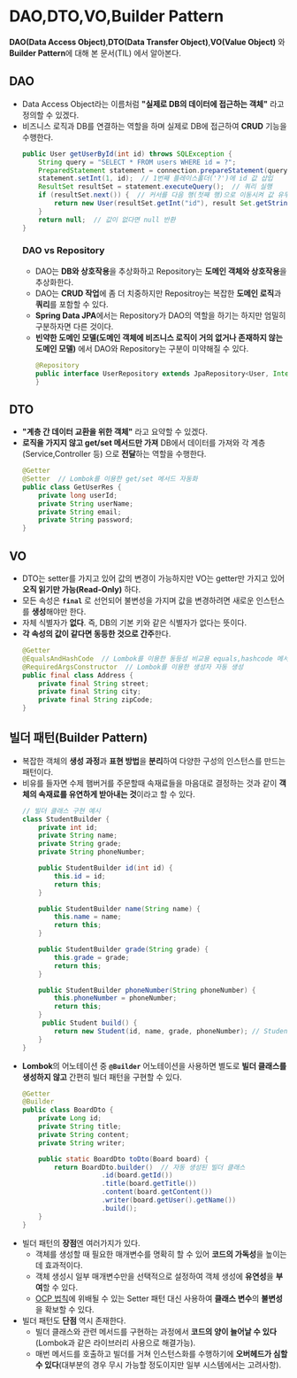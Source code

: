 # DAO,DTO,VO,Builder Pattern
**DAO(Data Access Object)**,**DTO(Data Transfer Object)**,**VO(Value Object)** 와 **Builder Pattern**에 대해 본 문서(TIL) 에서 알아본다.
## DAO
+ Data Access Object라는 이름처럼 **"실제로 DB의 데이터에 접근하는 객체"** 라고 정의할 수 있겠다.
+ 비즈니스 로직과 DB를 연결하는 역할을 하며 실제로 DB에 접근하여 **CRUD** 기능을 수행한다.
    ```java
    public User getUserById(int id) throws SQLException {
        String query = "SELECT * FROM users WHERE id = ?";
        PreparedStatement statement = connection.prepareStatement(query);
        statement.setInt(1, id);  // 1번째 플레이스홀더('?')에 id 값 삽입
        ResultSet resultSet = statement.executeQuery();  // 쿼리 실행
        if (resultSet.next()) {  // 커서를 다음 행(첫째 행)으로 이동시켜 값 유무 판단
            return new User(resultSet.getInt("id"), result Set.getString("name"));
        }
        return null;  // 값이 없다면 null 반환
    }
    ```
    ### DAO vs Repository
    + DAO는 **DB와 상호작용**을 추상화하고 Repository는 **도메인 객체와 상호작용**을 추상화한다.
    + DAO는 **CRUD 작업**에 좀 더 치중하지만 Repositroy는 복잡한 **도메인 로직**과 **쿼리**를 포함할 수 있다.
    + **Spring Data JPA**에서는 Repository가 DAO의 역할을 하기는 하지만 엄밀히 구분하자면 다른 것이다.
    + **빈약한 도메인 모델(도메인 객체에 비즈니스 로직이 거의 없거나 존재하지 않는 도메인 모델)** 에서 DAO와 Repository는 구분이 미약해질 수 있다.
        ```java
        @Repository
        public interface UserRepository extends JpaRepository<User, Integer> {
        }
        ```
## DTO
+ **"계층 간 데이터 교환을 위한 객체"** 라고 요약할 수 있겠다.
+ **로직을 가지지 않고 get/set 메서드만 가져** DB에서 데이터를 가져와 각 계층(Service,Controller 등) 으로 **전달**하는 역할을 수행한다.
    ```java
    @Getter
    @Setter  // Lombok를 이용한 get/set 메서드 자동화
    public class GetUserRes {
        private long userId;
        private String userName;
        private String email;
        private String password;
    }
    ```
## VO
+ DTO는 setter를 가지고 있어 값의 변경이 가능하지만 VO는 getter만 가지고 있어 **오직 읽기만 가능(Read-Only)** 하다.
+ 모든 속성은 **``final``** 로 선언되어 불변성을 가지며 값을 변경하려면 새로운 인스턴스를 **생성**해야만 한다.
+ 자체 식별자가 **없다**. 즉, DB의 기본 키와 같은 식별자가 없다는 뜻이다.
+ **각 속성의 값이 같다면 동등한 것으로 간주**한다.
    ```java
    @Getter  
    @EqualsAndHashCode  // Lombok를 이용한 동등성 비교용 equals,hashcode 메서드 자동화
    @RequiredArgsConstructor  // Lombok를 이용한 생성자 자동 생성
    public final class Address {
        private final String street;
        private final String city;
        private final String zipCode;
    }
    ```
## 빌더 패턴(Builder Pattern)
+ 복잡한 객체의 **생성 과정**과 **표현 방법**을 **분리**하여 다양한 구성의 인스턴스를 만드는 패턴이다.
+ 비유를 들자면 수제 햄버거를 주문할때 속재료들을 마음대로 결정하는 것과 같이 **객체의 속재료를 유연하게 받아내는 것**이라고 할 수 있다.
    ```java
    // 빌더 클래스 구현 예시
    class StudentBuilder {
        private int id;
        private String name;
        private String grade;
        private String phoneNumber;

        public StudentBuilder id(int id) {
            this.id = id;
            return this;
        }

        public StudentBuilder name(String name) {
            this.name = name;
            return this;
        }

        public StudentBuilder grade(String grade) {
            this.grade = grade;
            return this;
        }

        public StudentBuilder phoneNumber(String phoneNumber) {
            this.phoneNumber = phoneNumber;
            return this;
        }
         public Student build() {
            return new Student(id, name, grade, phoneNumber); // Student 생성자 호출
        }
    }
    ```
+ **Lombok**의 어노테이션 중 **``@Builder``** 어노테이션을 사용하면 별도로 **빌더 클래스를 생성하지 않고** 간편히 빌더 패턴을 구현할 수 있다.
    ```java
    @Getter
    @Builder
    public class BoardDto {
        private Long id;
        private String title;
        private String content;
        private String writer;

        public static BoardDto toDto(Board board) {  
            return BoardDto.builder()  // 자동 생성된 빌더 클래스
                        .id(board.getId())
                        .title(board.getTitle())
                        .content(board.getContent())
                        .writer(board.getUser().getName())
                        .build();
        }
    }
    ```
+ 빌더 패턴의 **장점**엔 여러가지가 있다.
    + 객체를 생성할 때 필요한 매개변수를 명확히 할 수 있어 **코드의 가독성**을 높이는 데 효과적이다.
    + 객체 생성시 일부 매개변수만을 선택적으로 설정하여 객체 생성에 **유연성**을 **부여**할 수 있다.
    + [OCP 법칙](https://github.com/snowykte0426/Today-I-Learned/blob/main/Object-Oriented%20Programming/SOLID.md)에 위배될 수 있는 Setter 패턴 대신 사용하여 **클래스 변수**의 **불변성**을 확보할 수 있다.
+ 빌더 패턴도 **단점** 역시 존재한다.
    + 빌더 클래스와 관련 메서드를 구현하는 과정에서 **코드의 양이 늘어날 수 있다**(Lombok과 같은 라이브러리 사용으로 해결가능).
    + 매번 메서드를 호출하고 빌더를 거쳐 인스턴스화를 수행하기에 **오버헤드가 심할 수 있다**(대부분의 경우 무시 가능할 정도이지만 일부 시스템에서는 고려사항).
